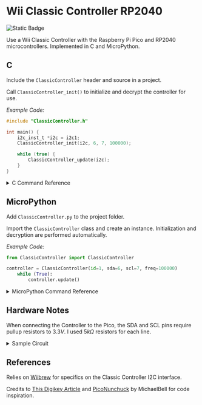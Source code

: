 # Wii Classic Controller RP2040
![Static Badge](https://img.shields.io/badge/License-The_Unlicense-red)

Use a Wii Classic Controller with the Raspberry Pi Pico and RP2040 microcontrollers. Implemented in C and MicroPython.

## C

Include the `ClassicController` header and source in a project.

Call `ClassicController_init()` to initialize and decrypt the controller for use.

*Example Code:*
```c
#include "ClassicController.h"

int main() {
    i2c_inst_t *i2c = i2c1;
    ClassicController_init(i2c, 6, 7, 100000);

    while (true) {
        ClassicController_update(i2c);
    }
}
```

<details>
<summary>C Command Reference</summary>
<br>

| Command | Description |
| --- | --- |
| `void ClassicController_init(i2c_inst_t *i2c, uint SDA, uint SCL, uint BAUDRATE)` | Initialize I2C connection, then Decrypt and Calibrate the controller |
| `void ClassicController_update(i2c_inst_t *i2c)` | Update the Button Values |
| `void ClassicController_calibrate(i2c_inst_t *i2c)` | Calibrate the Joysticks and Analog Triggers |
| `void ClassicController_button_report()` | Print a readable Input Report to the Console |
| `int ClassicController_joy_LX()` | Get value for Left Joystick x-axis $\in[-128,127]$ |
| `int ClassicController_joy_LY()` | Get value for Left Joystick y-axis $\in[-128,127]$ |
| `int ClassicController_joy_RX()` | Get value for Right Joystick x-axis $\in[-128,127]$ |
| `int ClassicController_joy_RY()` | Get value for Right Joystick y-axis $\in[-128,127]$ |
| `int ClassicController_LT_analog()` | Get value for Left Analog Trigger $\in[0,255]$ |
| `int ClassicController_RT_analog()` | Get value for Right Analog Trigger $\in[0,255]$ |
| `bool ClassicController_button_A()` | Get value for Face Button A |
| `bool ClassicController_button_B()` | Get value for Face Button B |
| `bool ClassicController_button_X()` | Get value for Face Button X |
| `bool ClassicController_button_Y()` | Get value for Face Button Y |
| `bool ClassicController_button_UP()`   | Get value for Directional Button UP |
| `bool ClassicController_button_DOWN()` | Get value for Directional Button DOWN |
| `bool ClassicController_button_LEFT()` | Get value for Directional Button LEFT |
| `bool ClassicController_button_RIGHT()`| Get value for Directional Button RIGHT |
| `bool ClassicController_button_ZL()` | Get value for Shoulder Button ZL |
| `bool ClassicController_button_ZR()` | Get value for Shoulder Button ZR |
| `bool ClassicController_button_LT()` | Get value for Shoulder Button L |
| `bool ClassicController_button_RT()` | Get value for Shoulder Button R |
| `bool ClassicController_button_START()` | Get value for START Button |
| `bool ClassicController_button_SELECT()` | Get value for SELECT Button |
| `bool ClassicController_button_HOME()` | Get value for HOME Button |

</details>


## MicroPython

Add `ClassicController.py` to the project folder.

Import the `ClassicController` class and create an instance. Initialization and decryption are performed automatically.

*Example Code:*
```python
from ClassicController import ClassicController

controller = ClassicController(id=1, sda=6, scl=7, freq=100000)
    while (True):
        controller.update()
```

<details>
<summary>MicroPython Command Reference</summary>
<br>

| Command | Description |
| --- | --- |
| `update()` | Update the Button Values |
| `calibrate()` | Calibrate the Joysticks and Analog Triggers |
| `int joy_LX()` | Get value for Left Joystick x-axis $\in[-128,127]$ |
| `int joy_LY()` | Get value for Left Joystick y-axis $\in[-128,127]$ |
| `int joy_RX()` | Get value for Right Joystick x-axis $\in[-128,127]$ |
| `int joy_RY()` | Get value for Right Joystick y-axis $\in[-128,127]$ |
| `int trigger_L()` | Get value for Left Analog Trigger $\in[0,255]$ |
| `int trigger_R()` | Get value for Right Analog Trigger $\in[0,255]$ |
| `int button_A()` | Get value for Face Button A |
| `int button_B()` | Get value for Face Button B |
| `int button_X()` | Get value for Face Button X |
| `int button_Y()` | Get value for Face Button Y |
| `int button_UP()`   | Get value for Directional Button UP |
| `int button_DOWN()` | Get value for Directional Button DOWN |
| `int button_LEFT()` | Get value for Directional Button LEFT |
| `int button_RIGHT()`| Get value for Directional Button RIGHT |
| `int button_ZL()` | Get value for Shoulder Button ZL |
| `int button_ZR()` | Get value for Shoulder Button ZR |
| `int button_LT()` | Get value for Shoulder Button L |
| `int button_RT()` | Get value for Shoulder Button R |
| `int button_START()` | Get value for START Button |
| `int button_SELECT()` | Get value for SELECT Button |
| `int button_HOME()` | Get value for HOME Button |

</details>


## Hardware Notes

When connecting the Controller to the Pico, the SDA and SCL pins require pullup resistors to $3.3V$.
I used $5k\Omega$ resistors for each line.

<details>
<summary>Sample Circuit</summary>
<br>

![image](https://github.com/aGhandhii/wii-classic-controller-rp2040/assets/110639969/11e3e7a2-ff6f-4619-b1b0-60a964100337)

</details>

## References

Relies on [Wiibrew](https://wiibrew.org/wiki/Wiimote/Extension_Controllers/Classic_Controller) for specifics on the Classic Controller I2C interface.

Credits to [This Digikey Article](https://www.digikey.com/en/maker/projects/raspberry-pi-pico-rp2040-i2c-example-with-micropython-and-cc/47d0c922b79342779cdbd4b37b7eb7e2) and [PicoNunchuck](https://github.com/MichaelBell/PicoNunchuck) by MichaelBell for code inspiration.
